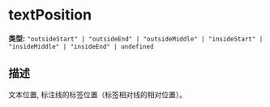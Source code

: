 # textPosition

**类型:** `"outsideStart" | "outsideEnd" | "outsideMiddle" | "insideStart" | "insideMiddle" | "insideEnd" | undefined`

## 描述
文本位置, 标注线的标签位置（标签相对线的相对位置）。